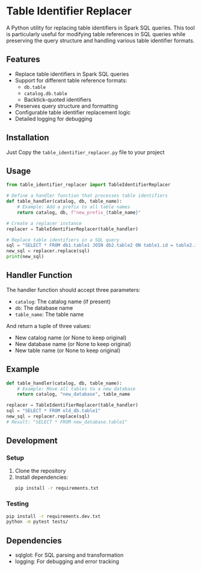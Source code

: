 # Table Identifier Replacer

A Python utility for replacing table identifiers in Spark SQL queries. This tool is particularly useful for modifying table references in SQL queries while preserving the query structure and handling various table identifier formats.

## Features

- Replace table identifiers in Spark SQL queries
- Support for different table reference formats:
  - `db.table`
  - `catalog.db.table`
  - Backtick-quoted identifiers
- Preserves query structure and formatting
- Configurable table identifier replacement logic
- Detailed logging for debugging

## Installation

Just Copy the `table_identifier_replacer.py` file to your project

## Usage

```python
from table_identifier_replacer import TableIdentifierReplacer

# Define a handler function that processes table identifiers
def table_handler(catalog, db, table_name):
    # Example: Add a prefix to all table names
    return catalog, db, f"new_prefix_{table_name}"

# Create a replacer instance
replacer = TableIdentifierReplacer(table_handler)

# Replace table identifiers in a SQL query
sql = "SELECT * FROM db1.table1 JOIN db2.table2 ON table1.id = table2.id"
new_sql = replacer.replace(sql)
print(new_sql)
```

## Handler Function

The handler function should accept three parameters:
- `catalog`: The catalog name (if present)
- `db`: The database name
- `table_name`: The table name

And return a tuple of three values:
- New catalog name (or None to keep original)
- New database name (or None to keep original)
- New table name (or None to keep original)

## Example

```python
def table_handler(catalog, db, table_name):
    # Example: Move all tables to a new database
    return catalog, "new_database", table_name

replacer = TableIdentifierReplacer(table_handler)
sql = "SELECT * FROM old_db.table1"
new_sql = replacer.replace(sql)
# Result: "SELECT * FROM new_database.table1"
```

## Development

### Setup

1. Clone the repository
2. Install dependencies:
   ```bash
   pip install -r requirements.txt
   ```

### Testing

```bash
pip install -r requirements.dev.txt
python -m pytest tests/
```

## Dependencies

- sqlglot: For SQL parsing and transformation
- logging: For debugging and error tracking

